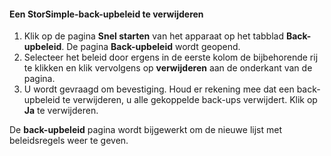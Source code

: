 
<!--author=SharS last changed: 11/06/15-->

#### <a name="to-delete-a-storsimple-backup-policy"></a>Een StorSimple-back-upbeleid te verwijderen
1. Klik op de pagina **Snel starten** van het apparaat op het tabblad **Back-upbeleid**. De pagina **Back-upbeleid** wordt geopend.
2. Selecteer het beleid door ergens in de eerste kolom de bijbehorende rij te klikken en klik vervolgens op **verwijderen** aan de onderkant van de pagina.
3. U wordt gevraagd om bevestiging. Houd er rekening mee dat een back-upbeleid te verwijderen, u alle gekoppelde back-ups verwijdert. Klik op **Ja** te verwijderen.

De **back-upbeleid** pagina wordt bijgewerkt om de nieuwe lijst met beleidsregels weer te geven.

